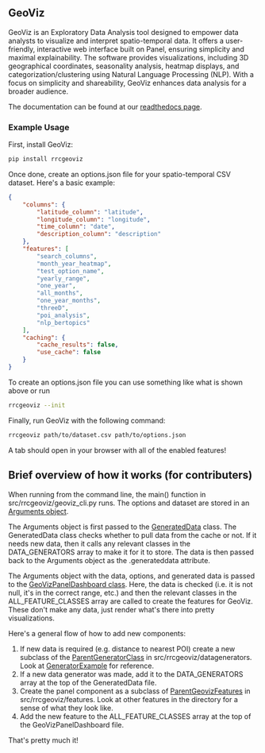 ## GeoViz

GeoViz is an Exploratory Data Analysis tool designed to empower data analysts to visualize and interpret spatio-temporal data. It offers a user-friendly, interactive web interface built on Panel, ensuring simplicity and maximal explainability. The software provides visualizations, including 3D geographical coordinates, seasonality analysis, heatmap displays, and categorization/clustering using Natural Language Processing (NLP). With a focus on simplicity and shareability, GeoViz enhances data analysis for a broader audience.

The documentation can be found at our [readthedocs page](https://rincon-geoviz.readthedocs.io/en/latest/index.html).

### Example Usage

First, install GeoViz:

```bash
pip install rrcgeoviz
```

Once done, create an options.json file for your spatio-temporal CSV dataset. Here's a basic example:

```json
{
    "columns": {
        "latitude_column": "latitude",
        "longitude_column": "longitude",
        "time_column": "date",
        "description_column": "description"
    },
    "features": [
        "search_columns",
        "month_year_heatmap",
        "test_option_name",
        "yearly_range",
        "one_year",
        "all_months",
        "one_year_months",
        "threeD",
        "poi_analysis",
        "nlp_bertopics"
    ],
    "caching": {
        "cache_results": false,
        "use_cache": false
    }
}
```

To create an options.json file you can use something like what is shown above or run 
```bash
rrcgeoviz --init
```

Finally, run GeoViz with the following command:

```bash
rrcgeoviz path/to/dataset.csv path/to/options.json
```

A tab should open in your browser with all of the enabled features!

## Brief overview of how it works (for contributers)

When running from the command line, the main() function in src/rrcgeoviz/geoviz_cli.py runs. The options and dataset are stored in an [Arguments object](https://github.com/rrc-byu/ds-capstone-2023-2024/blob/main/src/rrcgeoviz/arguments.py). 

The Arguments object is first passed to the [GeneratedData](https://github.com/rrc-byu/ds-capstone-2023-2024/blob/main/src/rrcgeoviz/GeneratedData.py) class. The GeneratedData class checks whether to pull data from the cache or not. If it needs new data, then it calls any relevant classes in the DATA_GENERATORS array to make it for it to store. The data is then passed back to the Arguments object as the .generateddata attribute.

The Arguments object with the data, options, and generated data is passed to the [GeoVizPanelDashboard class](https://github.com/rrc-byu/ds-capstone-2023-2024/blob/main/src/rrcgeoviz/GeoVizPanelDashboard.py). Here, the data is checked (i.e. it is not null, it's in the correct range, etc.) and then the relevant classes in the ALL_FEATURE_CLASSES  array are called to create the features for GeoViz. These don't make any data, just render what's there into pretty visualizations.

Here's a general flow of how to add new components:
1. If new data is required (e.g. distance to nearest POI) create a new subclass of the [ParentGeneratorClass](https://github.com/rrc-byu/ds-capstone-2023-2024/blob/main/src/rrcgeoviz/datagenerators/ParentDataGenerator.py) in src/rrcgeoviz/datagenerators. Look at [GeneratorExample](https://github.com/rrc-byu/ds-capstone-2023-2024/blob/main/src/rrcgeoviz/datagenerators/GeneratorExample.py) for reference.
2. If a new data generator was made, add it to the DATA_GENERATORS array at the top of the GeneratedData file.
3. Create the panel component as a subclass of [ParentGeovizFeatures](https://github.com/rrc-byu/ds-capstone-2023-2024/blob/main/src/rrcgeoviz/features/ParentGeovizFeature.py) in src/rrcgeoviz/features. Look at other features in the directory for a sense of what they look like.
4. Add the new feature to the ALL_FEATURE_CLASSES array at the top of the GeoVizPanelDashboard file.

That's pretty much it!

